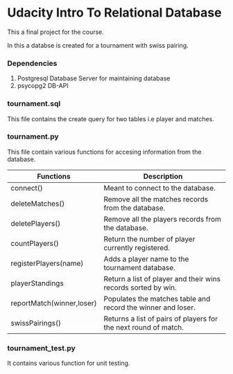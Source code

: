 # Udacity Intro To Relational Database
This a final project for the course.

In this a databse is created for a tournament with swiss pairing. 

### Dependencies
1. Postgresql Database Server for maintaining database
2. psycopg2 DB-API 



### tournament.sql
This file contains the create query for two tables i.e player and matches.



### tournament.py 
This file contain various functions for accesing information from the database.

|	Functions |	Description |
| ------ | ------ |
| connect() |	Meant to connect to the database. |
| deleteMatches() |	Remove all the matches records from the database. |
| deletePlayers() |	Remove all the players records from the database. |
| countPlayers()	|	Return the number of player currently registered. |
| registerPlayers(name) |	Adds a player name to the tournament database. |
| playerStandings |	Return a list of player and their wins records sorted by win. |
| reportMatch(winner,loser) |	Populates the matches table and record the winner and loser. |
| swissPairings() |	Returns a list of pairs of players for the next round of match. |



### tournament_test.py
It contains various function for unit testing. 
